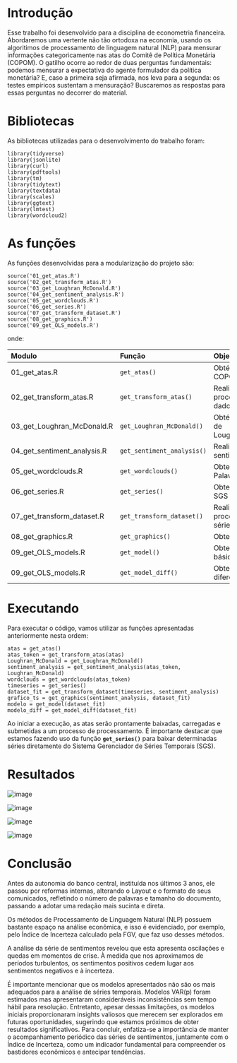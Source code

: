 # Introdução

Esse trabalho foi desenvolvido para a disciplina de econometria financeira. Abordaremos uma
vertente não tão ortodoxa na economia, usando os algoritimos de processamento de linguagem natural (NLP) para mensurar informações categoricamente nas atas do Comitê de Política
Monetária (COPOM). O gatilho ocorre ao redor de duas perguntas fundamentais: podemos
mensurar a expectativa do agente formulador da política monetária? E, caso a primeira seja
afirmada, nos leva para a segunda: os testes empíricos sustentam a mensuração? Buscaremos
as respostas para essas perguntas no decorrer do material.


# Bibliotecas

As bibliotecas utilizadas para o desenvolvimento do trabalho foram:

```{r, warning=FALSE, error=FALSE, message=FALSE}
library(tidyverse)
library(jsonlite)
library(curl)
library(pdftools)
library(tm)
library(tidytext)
library(textdata)
library(scales)
library(ggtext)
library(lmtest)
library(wordcloud2)
```

# As funções

As funções desenvolvidas para a modularização do projeto são:

```{r, warning=FALSE, error=FALSE, message=FALSE}
source('01_get_atas.R')
source('02_get_transform_atas.R')
source('03_get_Loughran_McDonald.R')
source('04_get_sentiment_analysis.R')
source('05_get_wordclouds.R')
source('06_get_series.R')
source('07_get_transform_dataset.R')
source('08_get_graphics.R')
source('09_get_OLS_models.R')
```

onde:

| Modulo                      | Função                     | Objetivo                                |
|:---------------------|:--------------------|:----------------------------|
| 01_get_atas.R               | `get_atas()`               | Obtém as atas do COPOM                  |
| 02_get_transform_atas.R     | `get_transform_atas()`     | Realiza o pré-processamento dos dados   |
| 03_get_Loughran_McDonald.R  | `get_Loughran_McDonald()`  | Obtém o dicionário de Loughran_McDonald |
| 04_get_sentiment_analysis.R | `get_sentiment_analysis()` | Realiza a análise de sentimentos        |
| 05_get_wordclouds.R         | `get_wordclouds()`         | Obtem as núvens de Palavras             |
| 06_get_series.R             | `get_series()`             | Obtem as séries do SGS                  |
| 07_get_transform_dataset.R  | `get_transform_dataset()`  | Realiza o pré-processamento das séries  |
| 08_get_graphics.R           | `get_graphics()`           | Obtem os gráficos                       |
| 09_get_OLS_models.R         | `get_model()`              | Obtem o modelo básico                   |
| 09_get_OLS_models.R         | `get_model_diff()`         | Obtem o modelo diferenciado             |

# Executando

Para executar o código, vamos utilizar as funções apresentadas
anteriormente nesta ordem:

```{r, warning=FALSE, error=FALSE, message=FALSE, results='hide', cache=T, fig.show='hide'}
atas = get_atas()
atas_token = get_transform_atas(atas)
Loughran_McDonald = get_Loughran_McDonald()
sentiment_analysis = get_sentiment_analysis(atas_token, Loughran_McDonald)
wordclouds = get_wordclouds(atas_token)
timeseries = get_series()
dataset_fit = get_transform_dataset(timeseries, sentiment_analysis)
grafico_ts = get_graphics(sentiment_analysis, dataset_fit)
modelo = get_model(dataset_fit)
modelo_diff = get_model_diff(dataset_fit)
```

Ao iniciar a execução, as atas serão prontamente baixadas, carregadas e
submetidas a um processo de processamento. É importante destacar que
estamos fazendo uso da função **`get_series()`** para baixar
determinadas séries diretamente do Sistema Gerenciador de Séries
Temporais (SGS).

# Resultados

![image](https://github.com/E30895/Sentiment-Analysis-of-COPOM/assets/99520642/bb0ba760-7306-40a0-b6ca-46e2a8e67ad3)


![image](https://github.com/E30895/Sentiment-Analysis-of-COPOM/assets/99520642/a13d915b-9f5c-4e24-b525-1d831d6b4626)

![image](https://github.com/E30895/Sentiment-Analysis-of-COPOM/assets/99520642/0f1f0a25-b3c7-42fa-9289-5b1b224fe342)

![image](https://github.com/E30895/Sentiment-Analysis-of-COPOM/assets/99520642/72725ebf-2a18-4a30-8420-685c67c396e1)



# Conclusão

Antes da autonomia do banco central, instituída nos últimos 3 anos, ele passou por reformas internas, alterando o Layout e o formato de seus comunicados, refletindo o número de palavras e tamanho do documento, passando a adotar uma redação mais sucinta e direta.

Os métodos de Processamento de Linguagem Natural (NLP) possuem bastante espaço na análise econômica, e isso é evidenciado, por exemplo, pelo Índice de Incerteza calculado pela FGV, que faz uso desses métodos. 

A análise da série de sentimentos revelou que esta apresenta oscilações e quedas em momentos de crise. À medida que nos aproximamos de períodos turbulentos, os sentimentos positivos cedem lugar aos sentimentos negativos e à incerteza.


É importante mencionar que os modelos apresentados não são os mais adequados para a análise de séries temporais. Modelos VAR(p) foram estimados mas apresentaram consideráveis
inconsistências sem tempo hábil para resolução. Entretanto, apesar dessas limitações, os modelos iniciais proporcionaram insights valiosos que merecem ser explorados em futuras oportunidades, sugerindo que estamos próximos de obter resultados significativos.
Para concluir, enfatiza-se a importância de manter o acompanhamento periódico das séries
de sentimentos, juntamente com o Índice de Incerteza, como um indicador fundamental para
compreender os bastidores econômicos e antecipar tendências.
